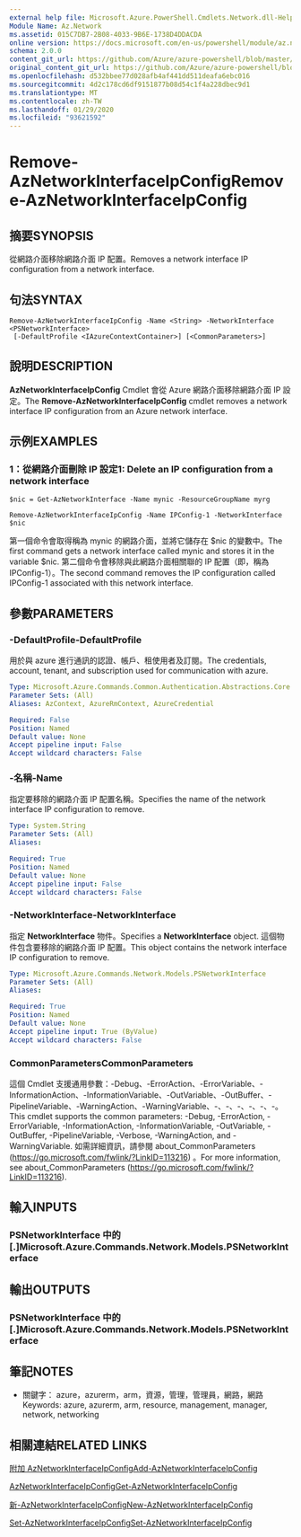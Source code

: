 ```yaml
---
external help file: Microsoft.Azure.PowerShell.Cmdlets.Network.dll-Help.xml
Module Name: Az.Network
ms.assetid: 015C7DB7-2B08-4033-9B6E-1738D4DDACDA
online version: https://docs.microsoft.com/en-us/powershell/module/az.network/remove-aznetworkinterfaceipconfig
schema: 2.0.0
content_git_url: https://github.com/Azure/azure-powershell/blob/master/src/Network/Network/help/Remove-AzNetworkInterfaceIpConfig.md
original_content_git_url: https://github.com/Azure/azure-powershell/blob/master/src/Network/Network/help/Remove-AzNetworkInterfaceIpConfig.md
ms.openlocfilehash: d532bbee77d028afb4af441dd511deafa6ebc016
ms.sourcegitcommit: 4d2c178cd6df9151877b08d54c1f4a228dbec9d1
ms.translationtype: MT
ms.contentlocale: zh-TW
ms.lasthandoff: 01/29/2020
ms.locfileid: "93621592"
---
```

# <span data-ttu-id="a08fc-101">Remove-AzNetworkInterfaceIpConfig</span><span class="sxs-lookup"><span data-stu-id="a08fc-101">Remove-AzNetworkInterfaceIpConfig</span></span>

## <span data-ttu-id="a08fc-102">摘要</span><span class="sxs-lookup"><span data-stu-id="a08fc-102">SYNOPSIS</span></span>
<span data-ttu-id="a08fc-103">從網路介面移除網路介面 IP 配置。</span><span class="sxs-lookup"><span data-stu-id="a08fc-103">Removes a network interface IP configuration from a network interface.</span></span>

## <span data-ttu-id="a08fc-104">句法</span><span class="sxs-lookup"><span data-stu-id="a08fc-104">SYNTAX</span></span>

```
Remove-AzNetworkInterfaceIpConfig -Name <String> -NetworkInterface <PSNetworkInterface>
 [-DefaultProfile <IAzureContextContainer>] [<CommonParameters>]
```

## <span data-ttu-id="a08fc-105">說明</span><span class="sxs-lookup"><span data-stu-id="a08fc-105">DESCRIPTION</span></span>
<span data-ttu-id="a08fc-106">**AzNetworkInterfaceIpConfig** Cmdlet 會從 Azure 網路介面移除網路介面 IP 設定。</span><span class="sxs-lookup"><span data-stu-id="a08fc-106">The **Remove-AzNetworkInterfaceIpConfig** cmdlet removes a network interface IP configuration from an Azure network interface.</span></span>

## <span data-ttu-id="a08fc-107">示例</span><span class="sxs-lookup"><span data-stu-id="a08fc-107">EXAMPLES</span></span>

### <span data-ttu-id="a08fc-108">1：從網路介面刪除 IP 設定</span><span class="sxs-lookup"><span data-stu-id="a08fc-108">1: Delete an IP configuration from a network interface</span></span>
```
$nic = Get-AzNetworkInterface -Name mynic -ResourceGroupName myrg

Remove-AzNetworkInterfaceIpConfig -Name IPConfig-1 -NetworkInterface $nic
```

<span data-ttu-id="a08fc-109">第一個命令會取得稱為 mynic 的網路介面，並將它儲存在 $nic 的變數中。</span><span class="sxs-lookup"><span data-stu-id="a08fc-109">The first command gets a network interface called mynic and stores it in the variable $nic.</span></span> <span data-ttu-id="a08fc-110">第二個命令會移除與此網路介面相關聯的 IP 配置（即，稱為 IPConfig-1）。</span><span class="sxs-lookup"><span data-stu-id="a08fc-110">The second command removes the IP configuration called IPConfig-1 associated with this network interface.</span></span>

## <span data-ttu-id="a08fc-111">參數</span><span class="sxs-lookup"><span data-stu-id="a08fc-111">PARAMETERS</span></span>

### <span data-ttu-id="a08fc-112">-DefaultProfile</span><span class="sxs-lookup"><span data-stu-id="a08fc-112">-DefaultProfile</span></span>
<span data-ttu-id="a08fc-113">用於與 azure 進行通訊的認證、帳戶、租使用者及訂閱。</span><span class="sxs-lookup"><span data-stu-id="a08fc-113">The credentials, account, tenant, and subscription used for communication with azure.</span></span>

```yaml
Type: Microsoft.Azure.Commands.Common.Authentication.Abstractions.Core.IAzureContextContainer
Parameter Sets: (All)
Aliases: AzContext, AzureRmContext, AzureCredential

Required: False
Position: Named
Default value: None
Accept pipeline input: False
Accept wildcard characters: False
```

### <span data-ttu-id="a08fc-114">-名稱</span><span class="sxs-lookup"><span data-stu-id="a08fc-114">-Name</span></span>
<span data-ttu-id="a08fc-115">指定要移除的網路介面 IP 配置名稱。</span><span class="sxs-lookup"><span data-stu-id="a08fc-115">Specifies the name of the network interface IP configuration to remove.</span></span>

```yaml
Type: System.String
Parameter Sets: (All)
Aliases:

Required: True
Position: Named
Default value: None
Accept pipeline input: False
Accept wildcard characters: False
```

### <span data-ttu-id="a08fc-116">-NetworkInterface</span><span class="sxs-lookup"><span data-stu-id="a08fc-116">-NetworkInterface</span></span>
<span data-ttu-id="a08fc-117">指定 **NetworkInterface** 物件。</span><span class="sxs-lookup"><span data-stu-id="a08fc-117">Specifies a **NetworkInterface** object.</span></span>
<span data-ttu-id="a08fc-118">這個物件包含要移除的網路介面 IP 配置。</span><span class="sxs-lookup"><span data-stu-id="a08fc-118">This object contains the network interface IP configuration to remove.</span></span>

```yaml
Type: Microsoft.Azure.Commands.Network.Models.PSNetworkInterface
Parameter Sets: (All)
Aliases:

Required: True
Position: Named
Default value: None
Accept pipeline input: True (ByValue)
Accept wildcard characters: False
```

### <span data-ttu-id="a08fc-119">CommonParameters</span><span class="sxs-lookup"><span data-stu-id="a08fc-119">CommonParameters</span></span>
<span data-ttu-id="a08fc-120">這個 Cmdlet 支援通用參數：-Debug、-ErrorAction、-ErrorVariable、-InformationAction、-InformationVariable、-OutVariable、-OutBuffer、-PipelineVariable、-WarningAction、-WarningVariable、-、-、-、-、-、-。</span><span class="sxs-lookup"><span data-stu-id="a08fc-120">This cmdlet supports the common parameters: -Debug, -ErrorAction, -ErrorVariable, -InformationAction, -InformationVariable, -OutVariable, -OutBuffer, -PipelineVariable, -Verbose, -WarningAction, and -WarningVariable.</span></span> <span data-ttu-id="a08fc-121">如需詳細資訊，請參閱 about_CommonParameters (https://go.microsoft.com/fwlink/?LinkID=113216) 。</span><span class="sxs-lookup"><span data-stu-id="a08fc-121">For more information, see about_CommonParameters (https://go.microsoft.com/fwlink/?LinkID=113216).</span></span>

## <span data-ttu-id="a08fc-122">輸入</span><span class="sxs-lookup"><span data-stu-id="a08fc-122">INPUTS</span></span>

### <span data-ttu-id="a08fc-123">PSNetworkInterface 中的 [.]</span><span class="sxs-lookup"><span data-stu-id="a08fc-123">Microsoft.Azure.Commands.Network.Models.PSNetworkInterface</span></span>

## <span data-ttu-id="a08fc-124">輸出</span><span class="sxs-lookup"><span data-stu-id="a08fc-124">OUTPUTS</span></span>

### <span data-ttu-id="a08fc-125">PSNetworkInterface 中的 [.]</span><span class="sxs-lookup"><span data-stu-id="a08fc-125">Microsoft.Azure.Commands.Network.Models.PSNetworkInterface</span></span>

## <span data-ttu-id="a08fc-126">筆記</span><span class="sxs-lookup"><span data-stu-id="a08fc-126">NOTES</span></span>
* <span data-ttu-id="a08fc-127">關鍵字： azure，azurerm，arm，資源，管理，管理員，網路，網路</span><span class="sxs-lookup"><span data-stu-id="a08fc-127">Keywords: azure, azurerm, arm, resource, management, manager, network, networking</span></span>

## <span data-ttu-id="a08fc-128">相關連結</span><span class="sxs-lookup"><span data-stu-id="a08fc-128">RELATED LINKS</span></span>

[<span data-ttu-id="a08fc-129">附加 AzNetworkInterfaceIpConfig</span><span class="sxs-lookup"><span data-stu-id="a08fc-129">Add-AzNetworkInterfaceIpConfig</span></span>](./Add-AzNetworkInterfaceIpConfig.md)

[<span data-ttu-id="a08fc-130">AzNetworkInterfaceIpConfig</span><span class="sxs-lookup"><span data-stu-id="a08fc-130">Get-AzNetworkInterfaceIpConfig</span></span>](./Get-AzNetworkInterfaceIpConfig.md)

[<span data-ttu-id="a08fc-131">新-AzNetworkInterfaceIpConfig</span><span class="sxs-lookup"><span data-stu-id="a08fc-131">New-AzNetworkInterfaceIpConfig</span></span>](./New-AzNetworkInterfaceIpConfig.md)

[<span data-ttu-id="a08fc-132">Set-AzNetworkInterfaceIpConfig</span><span class="sxs-lookup"><span data-stu-id="a08fc-132">Set-AzNetworkInterfaceIpConfig</span></span>](./Set-AzNetworkInterfaceIpConfig.md)


